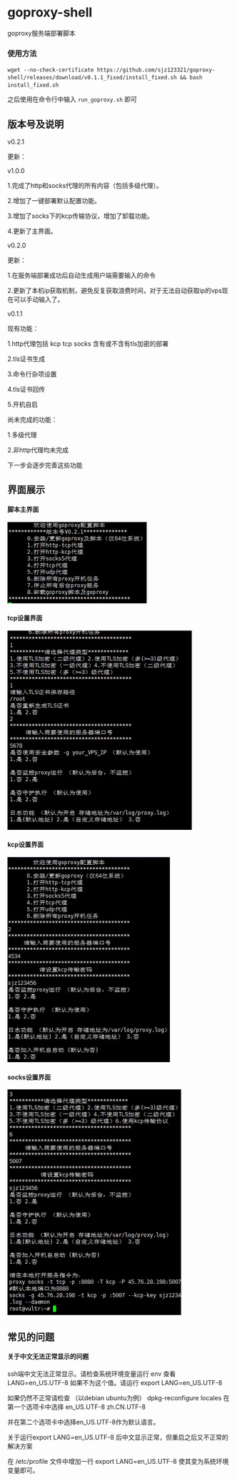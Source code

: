 # goproxy-shell

goproxy服务端部署脚本
### 使用方法
`wget --no-check-certificate https://github.com/sjz123321/goproxy-shell/releases/download/v0.1.1_fixed/install_fixed.sh && bash install_fixed.sh`

之后使用在命令行中输入 `run_goproxy.sh` 即可

## 版本号及说明
v0.2.1

更新：


v1.0.0

1.完成了http和socks代理的所有内容（包括多级代理）。

2.增加了一键部署默认配置功能。

3.增加了socks下的kcp传输协议，增加了卸载功能。

4.更新了主界面。

v0.2.0

更新： 

1.在服务端部署成功后自动生成用户端需要输入的命令 

2.更新了本机ip获取机制，避免反复获取浪费时间，对于无法自动获取ip的vps现在可以手动输入了。


v0.1.1

现有功能：

1.http代理包括 kcp tcp socks 含有或不含有tls加密的部署

2.tls证书生成

3.命令行杂项设置

4.tls证书回传

5.开机自启

尚未完成的功能：

1.多级代理

2.非http代理均未完成



下一步会逐步完善这些功能

## 界面展示

#### 脚本主界面
![1.1](/pic/main.jpg) 
#### tcp设置界面
![1.2](/pic/tcp.jpg) 
#### kcp设置界面
![1.3](/pic/kcp.jpg) 
#### socks设置界面
![1.4](/pic/socks.jpg) 

## 常见的问题
#### 关于中文无法正常显示的问题

ssh端中文无法正常显示。请检查系统环境变量运行 env 查看 LANG=en_US.UTF-8 如果不为这个值。请运行 export LANG=en_US.UTF-8

如果仍然不正常请检查 （以debian ubuntu为例） dpkg-reconfigure locales 在第一个选项卡中选择 en_US.UTF-8 zh.CN.UTF-8

并在第二个选项卡中选择en_US.UTF-8作为默认语言。

关于运行export LANG=en_US.UTF-8 后中文显示正常，但重启之后又不正常的解决方案

在 /etc/profile 文件中增加一行 export LANG=en_US.UTF-8 使其变为系统环境变量即可。
